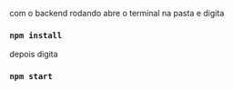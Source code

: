 com o backend rodando abre o terminal na pasta e digita

### `npm install`

depois digita

### `npm start`
